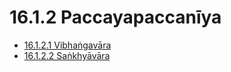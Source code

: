 # 16.1.2 Paccayapaccanīya

* [16.1.2.1 Vibhaṅgavāra](16.1.2/16.1.2.1.md)
* [16.1.2.2 Saṅkhyāvāra](16.1.2/16.1.2.2.md)
